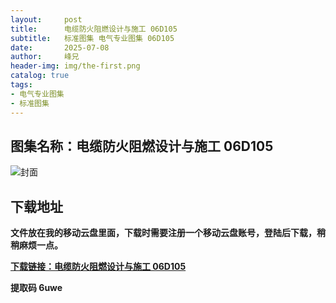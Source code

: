 ```yaml
---
layout:     post
title:      电缆防火阻燃设计与施工 06D105
subtitle:   标准图集 电气专业图集 06D105
date:       2025-07-08
author:     峰兄
header-img: img/the-first.png
catalog: true
tags:
- 电气专业图集
- 标准图集
---
```

## 图集名称：电缆防火阻燃设计与施工 06D105
![封面](https://pic1.imgdb.cn/item/686dbd2958cb8da5c897b3fd.jpg)


## 下载地址 ##
**文件放在我的移动云盘里面，下载时需要注册一个移动云盘账号，登陆后下载，稍稍麻烦一点。**  
  
[**下载链接：电缆防火阻燃设计与施工 06D105**](https://caiyun.139.com/w/i/2oxwAXRDtzB0t)


**提取码 6uwe**

